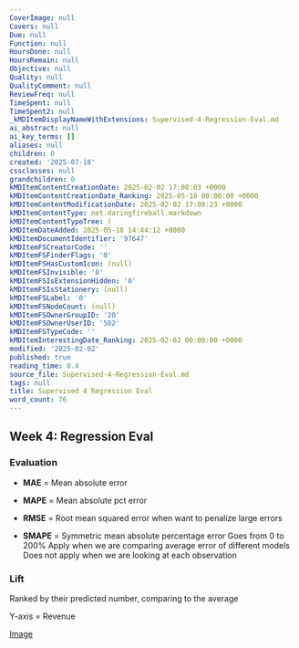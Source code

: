 ```yaml
---
CoverImage: null
Covers: null
Due: null
Function: null
HoursDone: null
HoursRemain: null
Objective: null
Quality: null
QualityComment: null
ReviewFreq: null
TimeSpent: null
TimeSpent2: null
_kMDItemDisplayNameWithExtensions: Supervised-4-Regression-Eval.md
ai_abstract: null
ai_key_terms: []
aliases: null
children: 0
created: '2025-07-18'
cssclasses: null
grandchildren: 0
kMDItemContentCreationDate: 2025-02-02 17:08:03 +0000
kMDItemContentCreationDate_Ranking: 2025-05-18 00:00:00 +0000
kMDItemContentModificationDate: 2025-02-02 17:08:23 +0000
kMDItemContentType: net.daringfireball.markdown
kMDItemContentTypeTree: (
kMDItemDateAdded: 2025-05-18 14:44:12 +0000
kMDItemDocumentIdentifier: '97647'
kMDItemFSCreatorCode: ''
kMDItemFSFinderFlags: '0'
kMDItemFSHasCustomIcon: (null)
kMDItemFSInvisible: '0'
kMDItemFSIsExtensionHidden: '0'
kMDItemFSIsStationery: (null)
kMDItemFSLabel: '0'
kMDItemFSNodeCount: (null)
kMDItemFSOwnerGroupID: '20'
kMDItemFSOwnerUserID: '502'
kMDItemFSTypeCode: ''
kMDItemInterestingDate_Ranking: 2025-02-02 00:00:00 +0000
modified: '2025-02-02'
published: true
reading_time: 0.4
source_file: Supervised-4-Regression-Eval.md
tags: null
title: Supervised 4 Regression Eval
word_count: 76
---
```


## Week 4: Regression Eval

### Evaluation
- **MAE** = Mean absolute error
- **MAPE** = Mean absolute pct error
- **RMSE** = Root mean squared error
  when want to penalize large errors

- **SMAPE** = Symmetric mean absolute percentage error
  Goes from 0 to 200% 
  Apply when we are comparing average error of different models 
  Does not apply when we are looking at each observation

### Lift

Ranked by their predicted number, comparing to the average

Y-axis = Revenue 

[Image](https://i.imgur.com/np7zERs.png)